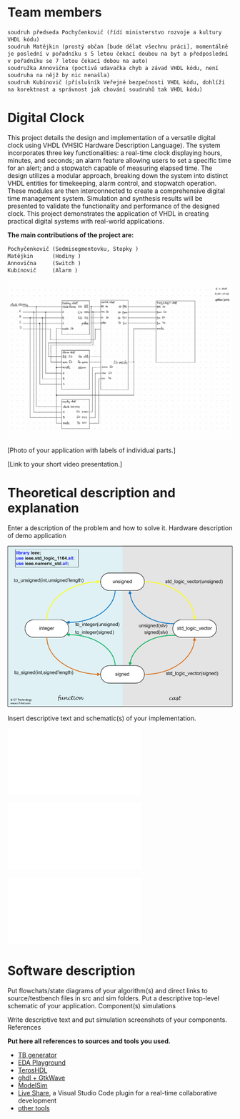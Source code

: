 # Team members

    soudruh předseda Pochyčenkovič (řídí ministerstvo rozvoje a kultury VHDL kódu)
    soudruh Matějkin (prostý občan [bude dělat všechnu práci], momentálně je poslední v pořadníku s 5 letou čekací doubou na byt a předposlední v pořadníku se 7 letou čekací dobou na auto)
    soudružka Annovična (poctivá udavačka chyb a závad VHDL kódu, není soudruha na nějž by nic nenašla)
    soudruh Kubínovič (příslušník Veřejné bezpečnosti VHDL kódu, dohlíží na korektnost a správnost jak chování soudruhů tak VHDL kódu)

# Digital Clock

This project details the design and implementation of a versatile digital clock using VHDL (VHSIC Hardware Description Language). The system incorporates three key functionalities: a real-time clock displaying hours, minutes, and seconds; an alarm feature allowing users to set a specific time for an alert; and a stopwatch capable of measuring elapsed time. The design utilizes a modular approach, breaking down the system into distinct VHDL entities for timekeeping, alarm control, and stopwatch operation. These modules are then interconnected to create a comprehensive digital time management system. Simulation and synthesis results will be presented to validate the functionality and performance of the designed clock. This project demonstrates the application of VHDL in creating practical digital systems with real-world applications.

**The main contributions of the project are:**

    Pochyčenkovič (Sedmisegmentovku, Stopky )
    Matějkin      (Hodiny )
    Annovična     (Switch )
    Kubínovič     (Alarm )
    
![Schema](images/schema.jpg)
                    
[Photo of your application with labels of individual parts.]

[Link to your short video presentation.]
# Theoretical description and explanation

Enter a description of the problem and how to solve it.
Hardware description of demo application

![Conv_diagram](images/Types_Conversion_Diagram.png)


Insert descriptive text and schematic(s) of your implementation.

![Stopwatch](sim/Stopky/README.MD)

![Switch](sim/Switch/README.MD)

![B27S](sim/BinTo7Seg/README.MD)





# Software description

Put flowchats/state diagrams of your algorithm(s) and direct links to source/testbench files in src and sim folders. Put a descriptive top-level schematic of your application.
Component(s) simulations

Write descriptive text and put simulation screenshots of your components.
References

**Put here all references to sources and tools you used.**
   * [TB generator](https://vhdl.lapinoo.net/)
   * [EDA Playground](https://www.edaplayground.com/)
   * [TerosHDL](https://github.com/tomas-fryza/vhdl-course/wiki/How-to-install-TerosHDL-on-Windows-and-Linux)
   * [ghdl + GtkWave](https://github.com/tomas-fryza/vhdl-course/wiki/How-to-install-ghdl-on-Windows-and-Linux)
   * [ModelSim](https://www.intel.com/content/www/us/en/software-kit/750666/modelsim-intel-fpgas-standard-edition-software-version-20-1-1.html)
   * [Live Share](https://code.visualstudio.com/learn/collaboration/live-share), a Visual Studio Code plugin for a real-time collaborative development
   * [other tools](https://github.com/tomas-fryza/vhdl-course/wiki)

